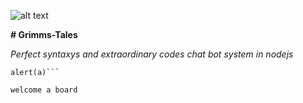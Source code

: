 ![alt text](https://encrypted-tbn0.gstatic.com/images?q=tbn:ANd9GcQRyZzaibwL1thq03wI0_zJUelqdrTO2oX86ilI6MKtaXoBG2Yp)

**# Grimms-Tales**

*Perfect syntaxys and extraordinary codes
chat bot system in nodejs*
```var a = "asdfhg";
alert(a)```

welcome a board




